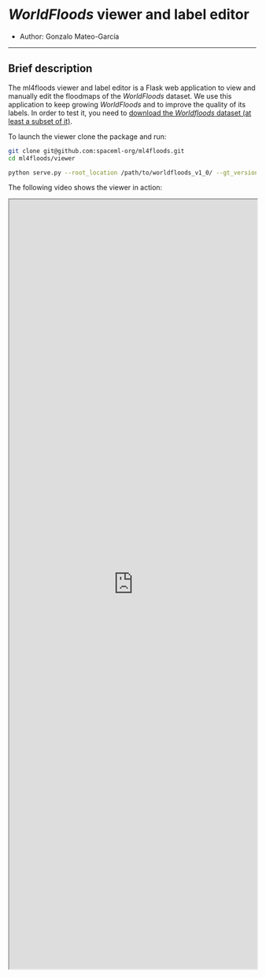 # *WorldFloods* viewer and label editor

* Author: Gonzalo Mateo-García
---
## Brief description
The ml4floods viewer and label editor is a Flask web application to view and manually edit the floodmaps of the *WorldFloods* dataset.
We use this application to keep growing *WorldFloods* and to improve the quality of its labels. In order to test it, you need
to [download the *Worldfloods* dataset (at least a subset of it)](./worldfloods_dataset.md). 

To launch the viewer clone the package and run:

```bash
git clone git@github.com:spaceml-org/ml4floods.git
cd ml4floods/viewer

python serve.py --root_location /path/to/worldfloods_v1_0/ --gt_version v1 --no_save_floodmap_bucket
```

The following video shows the viewer in action:

<iframe width="100%" height="40%"
src="https://www.youtube.com/embed/Rh7-ght-mY8?autoplay=0">
</iframe>